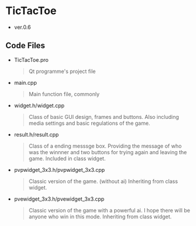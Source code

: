 # TicTacToe
* ver.0.6
## Code Files
* TicTacToe.pro
	> Qt programme's project file
* main.cpp
	> Main function file, commonly
* widget.h/widget.cpp
	> Class of basic GUI design, frames and buttons. Also including media settings and basic regulations of the game.
* result.h/result.cpp
	> Class of a ending messsge box. Providing the message of who was the winnner and two buttons for trying again and leaving the game. Included in class widget.
* pvpwidget_3x3.h/pvpwidget_3x3.cpp
	> Classic version of the game. (without ai) Inheriting from class widget.
* pvewidget_3x3.h/pvewidget_3x3.cpp
	> Classic version of the game with a powerful ai. I hope there will be anyone who win in this mode. Inheriting from class widget.
	